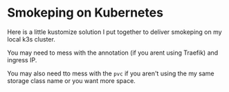 # Smokeping on Kubernetes

Here is a little kustomize solution I put together to deliver smokeping on my local k3s cluster.

You may need to mess with the annotation (if you arent using Traefik) and ingress IP.

You may also need tto mess with the `pvc` if you aren't using the my same storage class name or you want more space.
